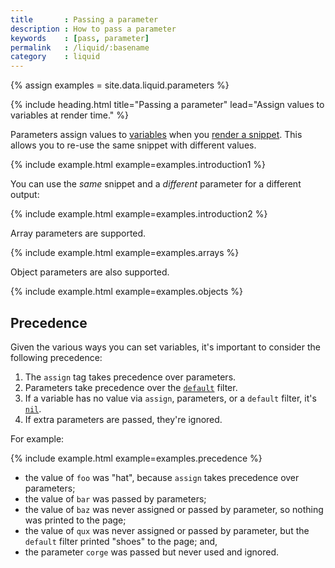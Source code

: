 ```yaml
---
title       : Passing a parameter
description : How to pass a parameter
keywords    : [pass, parameter]
permalink   : /liquid/:basename
category    : liquid
---
```

{% assign examples = site.data.liquid.parameters %}

{% include heading.html title="Passing a parameter" lead="Assign values to variables at render time." %}

Parameters assign values to [variables](variables) when you [render a snippet](/components/snippets#rendering-a-snippet). This allows you to re-use the same snippet with different values.

{% include example.html example=examples.introduction1 %}

You can use the _same_ snippet and a _different_ parameter for a different output:

{% include example.html example=examples.introduction2 %}

Array parameters are supported.

{% include example.html example=examples.arrays %}

Object parameters are also supported.

{% include example.html example=examples.objects %}

## Precedence

Given the various ways you can set variables, it's important to consider the following precedence:

1. The `assign` tag takes precedence over parameters.
1. Parameters take precedence over the [`default`](filters) filter.
1. If a variable has no value via `assign`, parameters, or a `default` filter, it's [`nil`](variables#nil).
1. If extra parameters are passed, they're ignored.

For example:

{% include example.html example=examples.precedence %}

* the value of `foo` was "hat", because `assign` takes precedence over parameters;
* the value of `bar` was passed by parameters;
* the value of `baz` was never assigned or passed by parameter, so nothing was printed to the page;
* the value of `qux` was never assigned or passed by parameter, but the `default` filter printed "shoes" to the page; and,
* the parameter `corge` was passed but never used and ignored.
